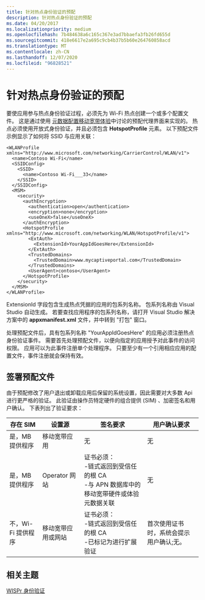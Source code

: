 ```yaml
---
title: 针对热点身份验证的预配
description: 针对热点身份验证的预配
ms.date: 04/20/2017
ms.localizationpriority: medium
ms.openlocfilehash: 7b484638a6c165c367e3ad7bbaefa3fb26fd655d
ms.sourcegitcommit: 418e6617e2a695c9cb4b37b5b60e264760858acd
ms.translationtype: MT
ms.contentlocale: zh-CN
ms.lasthandoff: 12/07/2020
ms.locfileid: "96828521"
---
```

# <a name="provisioning-for-hotspot-authentication"></a>针对热点身份验证的预配

要使应用参与热点身份验证过程，必须先为 Wi-Fi 热点创建一个或多个配置文件。 这是通过使用 [元数据配置移动宽带体验](using-metadata-to-configure-mobile-broadband-experiences.md)中讨论的预配代理界面来实现的。 热点必须使用开放式身份验证，并且必须包含 **HotspotProfile** 元素。 以下预配文件示例显示了如何将 SSID 与应用关联：

``` syntax
<WLANProfile xmlns="http://www.microsoft.com/networking/CarrierControl/WLAN/v1">
  <name>Contoso Wi-Fi</name>
  <SSIDConfig>
    <SSID>
      <name>Contoso Wi-Fi___33</name>
    </SSID>
  </SSIDConfig>
  <MSM>
    <security>
      <authEncryption>
        <authentication>open</authentication>
        <encryption>none</encryption>
        <useOneX>false</useOneX>
      </authEncryption>
      <HotspotProfile xmlns="http://www.microsoft.com/networking/WLAN/HotspotProfile/v1">
        <ExtAuth>
          <ExtensionId>YourAppIdGoesHere</ExtensionId>
        </ExtAuth>
        <TrustedDomains>
          <TrustedDomain>www.mycaptiveportal.com</TrustedDomain>
        </TrustedDomains>
        <UserAgent>contoso</UserAgent>
      </HotspotProfile>
    </security>
  </MSM>
</WLANProfile>
```

ExtensionId 字段包含生成热点凭据的应用的包系列名称。 包系列名称由 Visual Studio 自动生成。 若要查找应用程序的包系列名称，请打开 Visual Studio 解决方案中的 **appxmanifest.xml** 文件，并中转到 "打包" 窗口。

处理预配文件后，具有包系列名称 "YourAppIdGoesHere" 的应用必须注册热点身份验证事件。 需要首先处理预配文件，以便向指定的应用授予对此事件的访问权限。 应用可以为此事件注册单个处理程序。 只要至少有一个引用相应应用的配置文件，事件注册就会保持有效。

## <a name="sign-the-provisioning-file"></a>签署预配文件

由于预配修改了用户退出或卸载应用后保留的系统设置，因此需要对大多数 Api 进行更严格的验证。 此验证由操作员特定硬件的组合提供 (SIM) 、加密签名和用户确认。 下表列出了验证要求：

|存在 SIM|设置源|签名要求|用户确认要求|
|----|----|----|----|
|是，MB 提供程序|移动宽带应用|无|无|
|是，MB 提供程序|Operator 网站|证书必须：</br>-链式返回到受信任的根 CA</br>-与 APN 数据库中的移动宽带硬件或体验元数据关联|无|
|不，Wi-Fi 提供程序|移动宽带应用或网站|证书必须：</br>-链式返回到受信任的根 CA</br>-已标记为进行扩展验证|首次使用证书时，系统会提示用户确认;无。|

## <a name="related-topics"></a>相关主题

[WISPr 身份验证](wispr-authentication.md)
